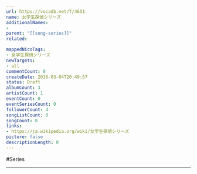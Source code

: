 ```yaml
---
url: https://vocadb.net/T/4651
name: 女学生探偵シリーズ
additionalNames: 
- 
parent: "[[song-series]]"
related:

mappedNicoTags:
- 女学生探偵シリーズ
newTargets:
- all
commentCount: 0
createDate: 2016-03-04T20:49:57
status: Draft
albumCount: 3
artistCount: 1
eventCount: 0
eventSeriesCount: 0
followerCount: 4
songListCount: 0
songCount: 8
links: 
- https://ja.wikipedia.org/wiki/女学生探偵シリーズ
picture: false
descriptionLength: 0
---
```


#Series



---

